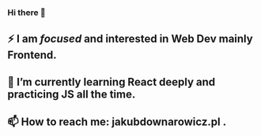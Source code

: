 ### Hi there 👋
## ⚡ I am _focused_ and interested in Web Dev mainly Frontend.
## 🌱 I’m currently learning React deeply and practicing JS all the time.
## 📫 How to reach me: jakubdownarowicz.pl .

<!--
**kvbxss/kvbxss** is a ✨ _special_ ✨ repository because its `README.md` (this file) appears on your GitHub profile.

Here are some ideas to get you started:

- 🔭 I’m currently working on ...
- 🌱 I’m currently learning ...
- 👯 I’m looking to collaborate on ...
- 🤔 I’m looking for help with ...
- 💬 Ask me about ...
- 📫 How to reach me: ...
- 😄 Pronouns: ...
- ⚡ Fun fact: ...
-->
